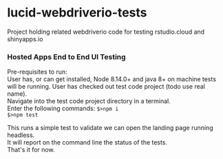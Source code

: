 # lucid-webdriverio-tests
Project holding related webdriverio code for testing rstudio.cloud and shinyapps.io

### Hosted Apps End to End UI Testing

Pre-requisites to run:  
User has, or can get installed, Node 8.14.0+ and java 8+ on machine tests will be running.
User has checked out test code project (todo use real name).  
Navigate into the test code project directory in a terminal.  
Enter the following commands:
    ```$>npm i```   
    ```$>npm test```   

This runs a simple test to validate we can open the landing page running headless.       
It will report on the command line the status of the tests.  
That's it for now.  
